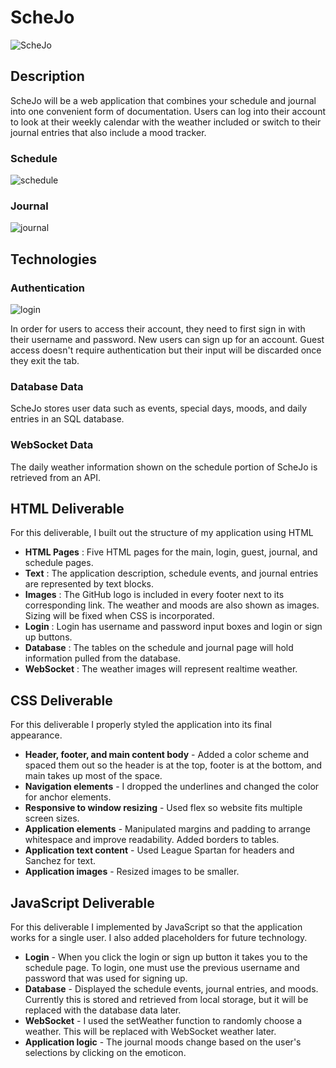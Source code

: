 # ScheJo
![ScheJo](https://github.com/at864/startup/assets/72633688/b9d36f20-5634-44d9-9314-d03be1060276)

## Description
ScheJo will be a web application that combines your schedule and journal into one convenient form of documentation. Users can log into their account to look at their weekly calendar with the weather included or switch to their journal entries that also include a mood tracker.

### Schedule
![schedule](https://github.com/at864/startup/assets/72633688/b3685b74-812a-46e9-b56f-e2c83d95e6c1)

### Journal
![journal](https://github.com/at864/startup/assets/72633688/aee2c3e2-4a6b-415c-8c52-93dc37ea89b9)

## Technologies
### Authentication
![login](https://github.com/at864/startup/assets/72633688/3a6ae337-6e6c-43f4-a710-9ae2848f185a)

In order for users to access their account, they need to first sign in with their username and password. New users can sign up for an account. Guest access doesn't require authentication but their input will be discarded once they exit the tab.
### Database Data
ScheJo stores user data such as events, special days, moods, and daily entries in an SQL database.
### WebSocket Data
The daily weather information shown on the schedule portion of ScheJo is retrieved from an API.


## HTML Deliverable
For this deliverable, I built out the structure of my application using HTML
* **HTML Pages** : Five HTML pages for the main, login, guest, journal, and schedule pages.
* **Text** : The application description, schedule events, and journal entries are represented by text blocks.
* **Images** : The GitHub logo is included in every footer next to its corresponding link. The weather and moods are also shown as images. Sizing will be fixed when CSS is incorporated.
* **Login** : Login has username and password input boxes and login or sign up buttons.
* **Database** : The tables on the schedule and journal page will hold information pulled from the database.
* **WebSocket** : The weather images will represent realtime weather.


## CSS Deliverable
For this deliverable I properly styled the application into its final appearance.
* **Header, footer, and main content body** - Added a color scheme and spaced them out so the header is at the top, footer is at the bottom, and main takes up most of the space.
* **Navigation elements** - I dropped the underlines and changed the color for anchor elements.
* **Responsive to window resizing** - Used flex so website fits multiple screen sizes.
* **Application elements** - Manipulated margins and padding to arrange whitespace and improve readability. Added borders to tables.
* **Application text content** - Used League Spartan for headers and Sanchez for text.
* **Application images** - Resized images to be smaller.


## JavaScript Deliverable
For this deliverable I implemented by JavaScript so that the application works for a single user. I also added placeholders for future technology.
* **Login** - When you click the login or sign up button it takes you to the schedule page. To login, one must use the previous username and password that was used for signing up.
* **Database** - Displayed the schedule events, journal entries, and moods. Currently this is stored and retrieved from local storage, but it will be replaced with the database data later.
* **WebSocket** - I used the setWeather function to randomly choose a weather. This will be replaced with WebSocket weather later.
* **Application logic** - The journal moods change based on the user's selections by clicking on the emoticon.
